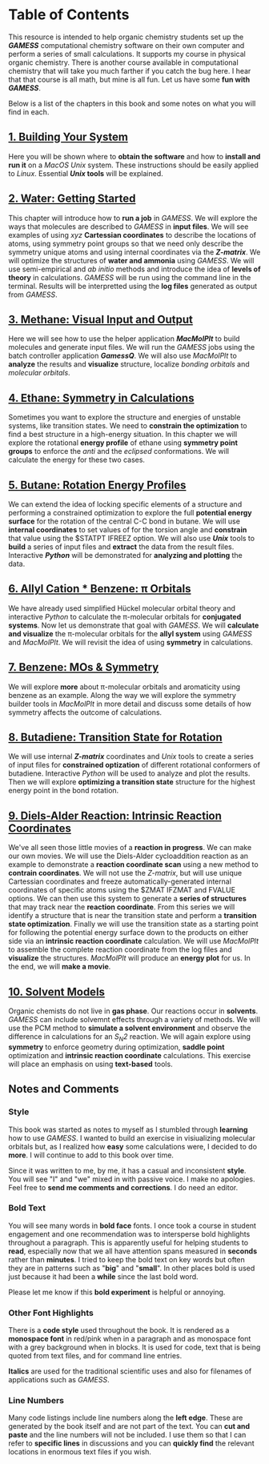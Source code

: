 # Table of Contents

This resource is intended to help organic chemistry students set up the ***GAMESS*** computational chemistry software on their own computer and perform a series of small calculations. It supports my course in physical organic chemistry. There is another course available in computational chemistry that will take you much farther if you catch the bug here. I hear that that course is all math, but mine is all fun. Let us have some **fun with *GAMESS***.

Below is a list of the chapters in this book and some notes on what you will find in each.

## [1. Building Your System](1_Setup.md)

Here you will be shown where to **obtain the software** and how to **install and run it** on a *MacOS Unix* system. These instructions should be easily applied to *Linux*. Essential ***Unix* tools** will be explained.

## [2. Water: Getting Started](2_SmallMolecules.md)

This chapter will introduce how to **run a job** in *GAMESS*. We will explore the ways that molecules are described to *GAMESS* in **input files**. We will see examples of using *xyz* **Cartessian coordinates** to describe the locations of atoms, using symmetry point groups so that we need only describe the symmetry unique atoms and using internal coordinates via the ***Z-matrix***. We will optimize the structures of **water and ammonia** using *GAMESS*. We will use semi-empirical and *ab initio* methods and introduce the idea of **levels of theory** in calculations. *GAMESS* will be run using the command line in the terminal. Results will be interpretted using the **log files** generated as output from *GAMESS*.

## [3. Methane: Visual Input and Output](3_Visual_Input.md)

Here we will see how to use the helper application ***MacMolPlt*** to build molecules and generate input files. We will run the *GAMESS* jobs using the batch controller application ***GamessQ***. We will also use *MacMolPlt* to **analyze** the results and **visualize** structure, localize *bonding orbitals* and *molecular orbitals*. 

## [4. Ethane: Symmetry in Calculations](4_Ethane.md)

Sometimes you want to explore the structure and energies of unstable systems, like transition states. We need to **constrain the optimization** to find a best structure in a high-energy situation. In this chapter we will explore the rotational **energy profile** of ethane using **symmetry point groups** to enforce the *anti* and the *eclipsed* conformations. We will calculate the energy for these two cases.

## [5. Butane: Rotation Energy Profiles](5_Rotation_Profiles.md)

We can extend the idea of locking specific elements of a structure and performing a constrained optimization to explore the full **potential energy surface** for the rotation of the central C-C bond in butane. We will use **internal coordinates** to set values of for the torsion angle  and **constrain** that value using the \$STATPT IFREEZ option. We will also use ***Unix*** tools to **build** a series of input files and **extract** the data from the result files. Interactive ***Python*** will be demonstrated for **analyzing and plotting** the data.


## [6. Allyl Cation * Benzene: &pi; Orbitals](6_Pi_Orbitals.md)

We have already used simplified Hückel molecular orbital theory and interactive *Python* to calculate the &pi;-molecular orbitals for **conjugated systems**. Now let us demonstrate that goal with *GAMESS*. We will **calculate and visualize** the &pi;-molecular orbitals for the **allyl system** using *GAMESS* and *MacMolPlt*. We will revisit the idea of using **symmetry** in calculations.

## [7. Benzene: MOs \& Symmetry](6_Benzene.md)

We will explore **more** about &pi;-molecular orbitals and aromaticity using benzene as an example. Along the way we will explore the symmetry builder tools in *MacMolPlt* in more detail and discuss some details of how symmetry affects the outcome of calculations.

## [8. Butadiene: Transition State for Rotation](7_Butadiene.md)

We will use internal ***Z-matrix*** coordinates and *Unix* tools to create a series of input files for **constrained optization** of different rotational conformers of butadiene. Interactive *Python* will be used to analyze and plot the results. Then we will explore **optimizing a transition state** structure for the highest energy point in the bond rotation. 

## [9. Diels-Alder Reaction: Intrinsic Reaction Coordinates](8A_Diels_Alder.md)

We've all seen those little movies of a **reaction in progress**. We can make our own movies. We will use the Diels-Alder cycloaddition reaction as an example to demonstrate a **reaction coordinate scan** using a new method to **contrain coordinates**. We will not use the *Z-matrix*, but will use unique Cartessian coordinates and freeze automatically-generated internal coordinates of specific atoms using the \$ZMAT IFZMAT and FVALUE options. We can then use this system to generate a **series of structures** that may track near the **reaction coordinate**. From this series we will identify a structure that is near the transition state and perform a **transition state optimization**. Finally we will use the transition state as a starting point for following the potential energy surface down to the products on either side via an **intrinsic reaction coordinate** calculation. We will use *MacMolPlt* to assemble the complete reaction coordinate from the log files and **visualize** the structures. *MacMolPlt* will produce an **energy plot** for us. In the end, we will **make a movie**.

## [10. Solvent Models](9_Solvent.md)

Organic chemists do not live in **gas phase**. Our reactions occur in **solvents**. *GAMESS* can include solvemnt effects through a variety of methods.  We will use the PCM method to **simulate a solvent environment** and observe the difference in calculations for an *S<sub>N</sub>2* reaction. We will again explore using **symmetry** to enforce geometry during optimization, **saddle point** optimization and **intrinsic reaction coordinate** calculations. This exercise will place an emphasis on using **text-based** tools.

## Notes and Comments

### Style

This book was started as notes to myself as I stumbled through **learning** how to use *GAMESS*. I wanted to build an exercise in visiualizing molecular orbitals but, as I realized how **easy** some calculations were, I decided to do **more**. I will continue to add to this book over time.

Since it was written to me, by me, it has a casual and inconsistent **style**. You will see "I" and "we" mixed in with passive voice. I make no apologies. Feel free to **send me comments and corrections**. I do need an editor.

### Bold Text

You will see many words in **bold face** fonts. I once took a course in student engagement and one recommendation was to intersperse bold highlights throughout a paragraph. This is apparently useful for helping students to **read**, especially now that we all have attention spans measured in **seconds** rather than **minutes**. I tried to keep the bold text on key words but often they are in patterns such as "**big**" and "**small**". In other places bold is used just because it had been a **while** since the last bold word.

Please let me know if this **bold experiment** is helpful or annoying.

### Other Font Highlights

There is a **code style** used throughout the book. It is rendered as a **monospace font** in red/pink when in a paragraph and as monospace font with a grey background when in blocks. It is used for code, text that is being quoted from text files, and for command line entries.

**Italics** are used for the traditional scientific uses and also for filenames of applications such as *GAMESS*.

### Line Numbers

Many code listings include line numbers along the **left edge**. These are generated by the book itself and are not part of the text. You can **cut and paste** and the line numbers will not be included. I use them so that I can refer to **specific lines** in discussions and you can **quickly find** the relevant locations in enormous text files if you wish.